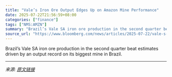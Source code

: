 ```yaml
---
title: "Vale’s Iron Ore Output Edges Up on Amazon Mine Performance"
date: 2025-07-22T21:56:59+08:00
categories: ["finance"]
tags: ["NMS:AMZN"]
summary: "Brazil’s Vale SA iron ore production in the second quarter beat estimates driven by an output record on its biggest mine in Brazil."
source_url: "https://www.bloomberg.com/news/articles/2025-07-22/vale-s-iron-ore-output-edges-up-on-amazon-mine-performance"
---
```


Brazil’s Vale SA iron ore production in the second quarter beat estimates driven by an output record on its biggest mine in Brazil.

---

*来源: [原文链接](https://www.bloomberg.com/news/articles/2025-07-22/vale-s-iron-ore-output-edges-up-on-amazon-mine-performance)*
